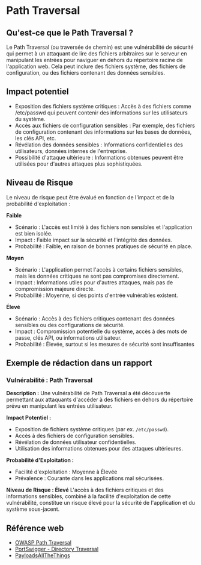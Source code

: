 # Path Traversal

## Qu'est-ce que le Path Traversal ?

Le Path Traversal (ou traversée de chemin) est une vulnérabilité de sécurité qui permet à un attaquant de lire des fichiers arbitraires sur le serveur en manipulant les entrées pour naviguer en dehors du répertoire racine de l'application web. Cela peut inclure des fichiers système, des fichiers de configuration, ou des fichiers contenant des données sensibles.

## Impact potentiel

- Exposition des fichiers système critiques : Accès à des fichiers comme /etc/passwd qui peuvent contenir des informations sur les utilisateurs du système.
- Accès aux fichiers de configuration sensibles : Par exemple, des fichiers de configuration contenant des informations sur les bases de données, les clés API, etc.
- Révélation des données sensibles : Informations confidentielles des utilisateurs, données internes de l'entreprise.
- Possibilité d'attaque ultérieure : Informations obtenues peuvent être utilisées pour d'autres attaques plus sophistiquées.

## Niveau de Risque

Le niveau de risque peut être évalué en fonction de l'impact et de la probabilité d'exploitation :

**Faible**

- Scénario : L'accès est limité à des fichiers non sensibles et l'application est bien isolée.
- Impact : Faible impact sur la sécurité et l'intégrité des données.
- Probabilité : Faible, en raison de bonnes pratiques de sécurité en place.

**Moyen**

- Scénario : L'application permet l'accès à certains fichiers sensibles, mais les données critiques ne sont pas compromises directement.
- Impact : Informations utiles pour d'autres attaques, mais pas de compromission majeure directe.
- Probabilité : Moyenne, si des points d'entrée vulnérables existent.

**Élevé**

- Scénario : Accès à des fichiers critiques contenant des données sensibles ou des configurations de sécurité.
- Impact : Compromission potentielle du système, accès à des mots de passe, clés API, ou informations utilisateur.
- Probabilité : Élevée, surtout si les mesures de sécurité sont insuffisantes

## Exemple de rédaction dans un rapport

### Vulnérabilité : Path Traversal

**Description :**
Une vulnérabilité de Path Traversal a été découverte permettant aux attaquants d'accéder à des fichiers en dehors du répertoire prévu en manipulant les entrées utilisateur.

**Impact Potentiel :**
- Exposition de fichiers système critiques (par ex. `/etc/passwd`).
- Accès à des fichiers de configuration sensibles.
- Révélation de données utilisateur confidentielles.
- Utilisation des informations obtenues pour des attaques ultérieures.

**Probabilité d'Exploitation :**
- Facilité d'exploitation : Moyenne à Élevée
- Prévalence : Courante dans les applications mal sécurisées.

**Niveau de Risque : Élevé**
L'accès à des fichiers critiques et des informations sensibles, combiné à la facilité d'exploitation de cette vulnérabilité, constitue un risque élevé pour la sécurité de l'application et du système sous-jacent.

## Référence web

- [OWASP Path Traversal](https://owasp.org/www-community/attacks/Path_Traversal)
- [PortSwigger - Directory Traversal](https://portswigger.net/web-security/file-path-traversal)
- [PayloadsAllTheThings](https://github.com/swisskyrepo/PayloadsAllTheThings/blob/master/Directory%20Traversal/README.md)

